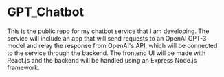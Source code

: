 # GPT_Chatbot
This is the public repo for my chatbot service that I am developing. The service will include an app that will send requests to an OpenAI GPT-3 model and relay the response from OpenAI's API, which will be connected to the service through the backend. The frontend UI will be made with React.js and the backend will be handled using an Express Node.js framework. 
